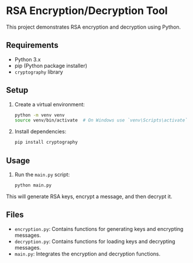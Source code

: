 # RSA Encryption/Decryption Tool

This project demonstrates RSA encryption and decryption using Python.

## Requirements

- Python 3.x
- pip (Python package installer)
- `cryptography` library

## Setup

1. Create a virtual environment:
    ```bash
    python -m venv venv
    source venv/bin/activate  # On Windows use `venv\Scripts\activate`
    ```

2. Install dependencies:
    ```bash
    pip install cryptography
    ```

## Usage

1. Run the `main.py` script:
    ```bash
    python main.py
    ```

This will generate RSA keys, encrypt a message, and then decrypt it.

## Files

- `encryption.py`: Contains functions for generating keys and encrypting messages.
- `decryption.py`: Contains functions for loading keys and decrypting messages.
- `main.py`: Integrates the encryption and decryption functions.
